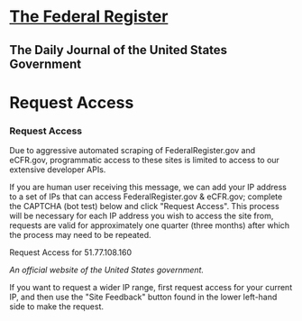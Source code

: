 [The Federal Register](https://www.federalregister.gov/ "Federal Register Home")
================================================================================

The Daily Journal of the United States Government
-------------------------------------------------

Request Access
==============

### Request Access

Due to aggressive automated scraping of FederalRegister.gov and eCFR.gov, programmatic access to these sites is limited to access to our extensive developer APIs.

If you are human user receiving this message, we can add your IP address to a set of IPs that can access FederalRegister.gov & eCFR.gov; complete the CAPTCHA (bot test) below and click "Request Access". This process will be necessary for each IP address you wish to access the site from, requests are valid for approximately one quarter (three months) after which the process may need to be repeated.

Request Access for 51.77.108.160

_An official website of the United States government._

If you want to request a wider IP range, first request access for your current IP, and then use the "Site Feedback" button found in the lower left-hand side to make the request.